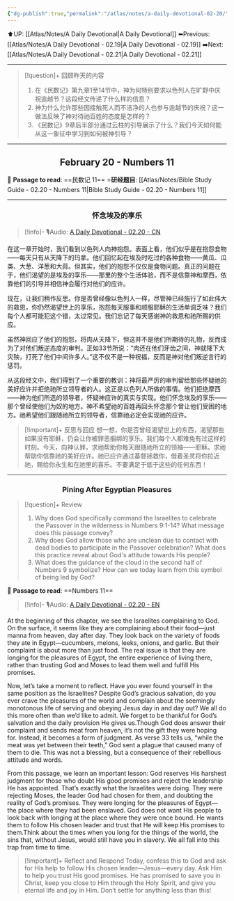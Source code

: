 ```yaml
---
{"dg-publish":true,"permalink":"/atlas/notes/a-daily-devotional-02-20/","noteIcon":""}
---
```


 ⬆️UP: [[Atlas/Notes/A Daily Devotional\|A Daily Devotional]]
⬅️Previous: [[Atlas/Notes/A Daily Devotional - 02.19\|A Daily Devotional - 02.19]]
➡️Next: [[Atlas/Notes/A Daily Devotional - 02.21\|A Daily Devotional - 02.21]]

---

> [!question]+ 回顾昨天的内容
> 1. 在《民数记》第九章1至14节中，神为何特别要求以色列人在旷野中庆祝逾越节？这段经文传递了什么样的信息？
> 2. ⁠神为什么允许那些因接触死人而不洁净的人也参与逾越节的庆祝？这一做法反映了神对待祂百姓的态度是怎样的？
> 3. ⁠《民数记》9章后半部分通过云柱的引导展示了什么？我们今天如何能从这一象征中学习到如何被神引导？


---
## <center>February 20 - Numbers 11</center>

📖 **Passage to read**: ==民数记 11==
⭐**研经题目**: [[Atlas/Notes/Bible Study Guide - 02.20 - Numbers 11\|Bible Study Guide - 02.20 - Numbers 11]]

---
### <center>怀念埃及的享乐</center>

> [!info]- 🎙️Audio: [A Daily Devotional - 02.20 - CN]()

在这一章开始时，我们看到以色列人向神抱怨。表面上看，他们似乎是在抱怨食物——每天只有从天降下的玛拿。他们回忆起在埃及时吃过的各种食物——黄瓜、瓜类、大葱、洋葱和大蒜。但其实，他们的抱怨不仅仅是食物问题。真正的问题在于，他们渴望的是埃及的享乐——那里的整个生活体验，而不是信靠神和摩西，依靠他们的引导并相信神会履行对他们的应许。

现在，让我们稍作反思。你是否曾经像以色列人一样，尽管神已经施行了如此伟大的救恩，你仍然渴望世上的享乐，抱怨每天服事和顺服耶稣的生活单调乏味？我们每个人都可能犯这个错，太过常见。我们忘记了每天感谢神的救恩和祂所赐的供应。

虽然神回应了他们的抱怨，将肉从天降下，但这并不是他们所期待的礼物，反而成为了对他们叛逆态度的审判。正如33节所说：“肉还在他们牙齿之间，神就降下大灾殃，打死了他们中间许多人。”这不仅不是一种祝福，反而是神对他们叛逆言行的惩罚。

从这段经文中，我们得到了一个重要的教训：神将最严厉的审判留给那些怀疑祂的美好应许并拒绝祂所立领导者的人。这正是以色列人所做的事情。他们拒绝摩西——神为他们所选的领导者，怀疑神应许的真实与实现。他们怀念埃及的享乐——那个曾经使他们为奴的地方。神不希望祂的百姓再回头怀念那个曾让他们受困的地方。祂希望他们跟随祂所立的领导者，信靠祂必定会实现祂的应许。

> [!important]+ 反思与回应
想一想，你是否曾经渴望世上的东西，渴望那些如果没有耶稣，仍会让你被罪恶捆绑的享乐。我们每个人都难免有过这样的时刻。今天，向神认罪，求祂帮助你每天跟随祂所立的领袖——耶稣。求祂帮助你信靠祂的美好应许。祂已应许通过基督拯救你，借着圣灵将你拉近祂，赐给你永生和在祂里的喜乐。不要满足于低于这些的任何东西！



---
### <center>Pining After Egyptian Pleasures</center>

> [!question]+ Review
> 1. ⁠Why does God specifically command the Israelites to celebrate the Passover in the wilderness in Numbers 9:1-14? What message does this passage convey?
> 2. ⁠Why does God allow those who are unclean due to contact with dead bodies to participate in the Passover celebration? What does this practice reveal about God's attitude towards His people?
> 3. ⁠What does the guidance of the cloud in the second half of Numbers 9 symbolize? How can we today learn from this symbol of being led by God?

📖 **Passage to read**: ==Numbers 11==

> [!info]- 🎙️Audio: [A Daily Devotional - 02.20 - EN]()  

At the beginning of this chapter, we see the Israelites complaining to God. On the surface, it seems like they are complaining about their food—just manna from heaven, day after day. They look back on the variety of foods they ate in Egypt—cucumbers, melons, leeks, onions, and garlic. But their complaint is about more than just food. The real issue is that they are longing for the pleasures of Egypt, the entire experience of living there, rather than trusting God and Moses to lead them well and fulfill His promises.

Now, let’s take a moment to reflect. Have you ever found yourself in the same position as the Israelites? Despite God’s gracious salvation, do you ever crave the pleasures of the world and complain about the seemingly monotonous life of serving and obeying Jesus day in and day out? We all do this more often than we’d like to admit. We forget to be thankful for God’s salvation and the daily provision He gives us.Though God does answer their complaint and sends meat from heaven, it’s not the gift they were hoping for. Instead, it becomes a form of judgment. As verse 33 tells us, “while the meat was yet between their teeth,” God sent a plague that caused many of them to die. This was not a blessing, but a consequence of their rebellious attitude and words.

From this passage, we learn an important lesson: God reserves His harshest judgment for those who doubt His good promises and reject the leadership He has appointed. That’s exactly what the Israelites were doing. They were rejecting Moses, the leader God had chosen for them, and doubting the reality of God’s promises. They were longing for the pleasures of Egypt—the place where they had been enslaved. God does not want His people to look back with longing at the place where they were once bound. He wants them to follow His chosen leader and trust that He will keep His promises to them.Think about the times when you long for the things of the world, the sins that, without Jesus, would still have you in slavery. We all fall into this trap from time to time. 

> [!important]+ Reflect and Respond
Today, confess this to God and ask for His help to follow His chosen leader—Jesus—every day. Ask Him to help you trust His good promises. He has promised to save you in Christ, keep you close to Him through the Holy Spirit, and give you eternal life and joy in Him. Don’t settle for anything less than this!





















